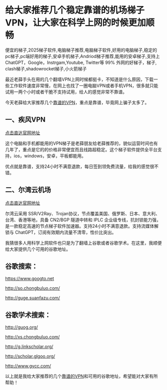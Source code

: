 # 给大家推荐几个稳定靠谱的机场梯子VPN，让大家在科学上网的时候更加顺畅
便宜的梯子,2025梯子软件,电脑梯子推荐,电脑梯子软件,好用的电脑梯子,稳定的pc梯子,pc端好用的梯子,安卓手机梯子,Andriod梯子推荐,能用的安卓梯子,支持上 ChatGPT，Google，Instrgam,Youtube, Twitter等 99% 外网的好梯子，梯子, clash梯子,shadowrocket梯子,小火箭梯子

最近老薛手头在用的几个翻墙VPN上网时候都挺卡，不知道是什么原因，下载一些工作软件速度非常慢，在网上也找了一圈电脑VPN或者手机VPN，很多就只能试用一两个小时或者干脆不支持试用，给人的感觉非常不靠谱。

今天老薛给大家推荐几个[靠谱的VPN](https://github.com/goeep/TOP6)，重点是靠谱，毕竟网上骗子太多了。

## 一、疾风VPN

[点击直达官网地址](https://go.1vpn.cc/jife)

这个电脑和手机都能用的VPN梯子是老薛朋友给老薛推荐的，貌似运营时间也有几年了，重点是它的的价格非常便宜而且线路超稳定。这个梯子软件提供全平台支持，ios，windows，安卓，平板都能用。

优点就是靠谱，支持24小时不满意退款，每日签到领免费流量，给我的感觉很不错。

## 二、尔湾云机场

[点击直达官网地址](https://go.1vpn.cc/ewan)

尔湾云采用 SSR/V2Ray、Trojan协议，节点覆盖美国、俄罗斯、日本、意大利、台湾、香港等地，具备 CN2/BGP 隧道中转和 IPLC 企业级专线，抗封锁能力强，是一款稳定高速的节点梯子软件加速器。支持24小时不满意退款。支持流媒体解锁与 ChatGPT，订阅有效期内流量不清零，性价比突出。

我猜很多人用科学上网软件也只是为了翻墙上谷歌或者谷歌学术。在这里，我顺便给大家提供几个可用的谷歌地址。

## 谷歌搜索：

https://www.googto.net

http://so.chongbuluo.com/

http://guge.suanfazu.com/

## 谷歌学术搜索：

http://guog.org/

http://xs.chongbuluo.com/

http://g.linkscholar.org/

http://scholar.glgoo.org/

http://www.gycc.com/

以上就是我给大家推荐的几个[靠谱的VPN](https://github.com/AlipJJ/tizi)和可用的谷歌地址，希望能对大家有所帮助！
